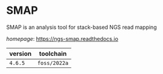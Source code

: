 # SMAP

SMAP is an analysis tool for stack-based NGS read mapping

*homepage*: <https://ngs-smap.readthedocs.io>

version | toolchain
--------|----------
``4.6.5`` | ``foss/2022a``
